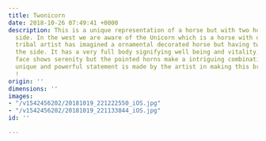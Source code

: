 ```yaml
---
title: Twonicorn
date: 2018-10-26 07:49:41 +0000
description: This is a unique representation of a horse but with two horns on the
  side. In the west we are aware of the Unicorn which is a horse with one horn. The
  tribal artist has imagined a ornamental decorated horse but having two horns on
  the side. It has a very full body signifying well being and vitality, the subdued
  face shows serenity but the pointed horns make a intriguing combination. A very
  unique and powerful statement is made by the artist in making this bronze Twonicorn
  !
origin: ''
dimensions: ''
images:
- "/v1542456202/20181019_221222550_iOS.jpg"
- "/v1542456202/20181019_221133844_iOS.jpg"
id: ''

---
```

